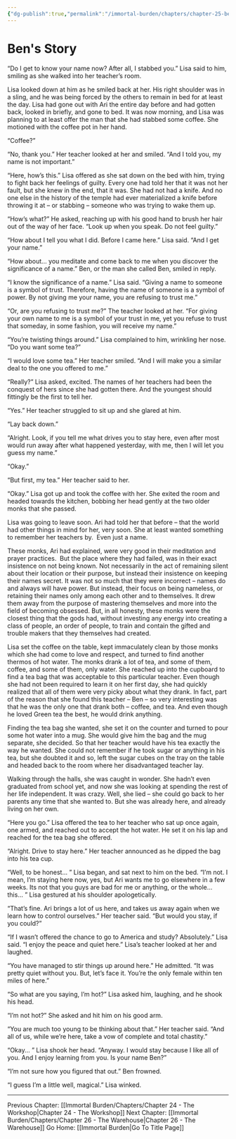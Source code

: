```yaml
---
{"dg-publish":true,"permalink":"/immortal-burden/chapters/chapter-25-ben-s-story/"}
---
```


# Ben's Story
“Do I get to know your name now? After all, I stabbed you.” Lisa said to him, smiling as she walked into her teacher’s room.

Lisa looked down at him as he smiled back at her. His right shoulder was in a sling, and he was being forced by the others to remain in bed for at least the day. Lisa had gone out with Ari the entire day before and had gotten back, looked in briefly, and gone to bed. It was now morning, and Lisa was planning to at least offer the man that she had stabbed some coffee. She motioned with the coffee pot in her hand.

“Coffee?”

“No, thank you.” Her teacher looked at her and smiled. “And I told you, my name is not important.”

“Here, how’s this.” Lisa offered as she sat down on the bed with him, trying to fight back her feelings of guilty. Every one had told her that it was not her fault, but she knew in the end, that it was. She had not had a knife. And no one else in the history of the temple had ever materialized a knife before throwing it at – or stabbing – someone who was trying to wake them up.

“How’s what?” He asked, reaching up with his good hand to brush her hair out of the way of her face. “Look up when you speak. Do not feel guilty.”

“How about I tell you what I did. Before I came here.” Lisa said. “And I get your name.”

“How about... you meditate and come back to me when you discover the significance of a name.” Ben, or the man she called Ben, smiled in reply.

“I know the significance of a name.” Lisa said. “Giving a name to someone is a symbol of trust. Therefore, having the name of someone is a symbol of power. By not giving me your name, you are refusing to trust me.”

“Or, are you refusing to trust me?” The teacher looked at her. “For giving your own name to me is a symbol of your trust in me, yet you refuse to trust that someday, in some fashion, you will receive my name.”

“You’re twisting things around.” Lisa complained to him, wrinkling her nose. “Do you want some tea?”

“I would love some tea.” Her teacher smiled. “And I will make you a similar deal to the one you offered to me.”

“Really?” Lisa asked, excited. The names of her teachers had been the conquest of hers since she had gotten there. And the youngest should fittingly be the first to tell her.

“Yes.” Her teacher struggled to sit up and she glared at him.

“Lay back down.”

“Alright. Look, if you tell me what drives you to stay here, even after most would run away after what happened yesterday, with me, then I will let you guess my name.”

“Okay.”

“But first, my tea.” Her teacher said to her.

“Okay.” Lisa got up and took the coffee with her. She exited the room and headed towards the kitchen, bobbing her head gently at the two older monks that she passed.

Lisa was going to leave soon. Ari had told her that before – that the world had other things in mind for her, very soon. She at least wanted something to remember her teachers by.  Even just a name.

These monks, Ari had explained, were very good in their meditation and prayer practices.  But the place where they had failed, was in their exact insistence on not being known. Not necessarily in the act of remaining silent about their location or their purpose, but instead their insistence on keeping their names secret. It was not so much that they were incorrect – names do and always will have power. But instead, their focus on being nameless, or retaining their names only among each other and to themselves. It drew them away from the purpose of mastering themselves and more into the field of becoming obsessed. But, in all honesty, these monks were the closest thing that the gods had, without investing any energy into creating a class of people, an order of people, to train and contain the gifted and trouble makers that they themselves had created.

Lisa set the coffee on the table, kept immaculately clean by those monks which she had come to love and respect, and turned to find another thermos of hot water. The monks drank a lot of tea, and some of them, coffee, and some of them, only water. She reached up into the cupboard to find a tea bag that was acceptable to this particular teacher. Even though she had not been required to learn it on her first day, she had quickly realized that all of them were very picky about what they drank. In fact, part of the reason that she found this teacher – Ben – so very interesting was that he was the only one that drank both – coffee, and tea. And even though he loved Green tea the best, he would drink anything.

Finding the tea bag she wanted, she set it on the counter and turned to pour some hot water into a mug. She would give him the bag and the mug separate, she decided. So that her teacher would have his tea exactly the way he wanted. She could not remember if he took sugar or anything in his tea, but she doubted it and so, left the sugar cubes on the tray on the table and headed back to the room where her disadvantaged teacher lay.

Walking through the halls, she was caught in wonder. She hadn’t even graduated from school yet, and now she was looking at spending the rest of her life independent. It was crazy. Well, she lied – she could go back to her parents any time that she wanted to. But she was already here, and already living on her own.

“Here you go.” Lisa offered the tea to her teacher who sat up once again, one armed, and reached out to accept the hot water. He set it on his lap and reached for the tea bag she offered.

“Alright. Drive to stay here.” Her teacher announced as he dipped the bag into his tea cup.

“Well, to be honest... ” Lisa began, and sat next to him on the bed. “I’m not. I mean, I’m staying here now, yes, but Ari wants me to go elsewhere in a few weeks. Its not that you guys are bad for me or anything, or the whole... this... ” Lisa gestured at his shoulder apologetically.

“That’s fine. Ari brings a lot of us here, and takes us away again when we learn how to control ourselves.” Her teacher said. “But would you stay, if you could?”

“If I wasn’t offered the chance to go to America and study? Absolutely.” Lisa said. “I enjoy the peace and quiet here.” Lisa’s teacher looked at her and laughed.

“You have managed to stir things up around here.” He admitted. “It was pretty quiet without you. But, let’s face it. You’re the only female within ten miles of here.”

“So what are you saying, I’m hot?” Lisa asked him, laughing, and he shook his head.

“I’m not hot?” She asked and hit him on his good arm.

“You are much too young to be thinking about that.” Her teacher said. “And all of us, while we’re here, take a vow of complete and total chastity.”

“Okay... ” Lisa shook her head. “Anyway. I would stay because I like all of you. And I enjoy learning from you. Is your name Ben?”

“I’m not sure how you figured that out.” Ben frowned.

“I guess I’m a little well, magical.” Lisa winked.

---
Previous Chapter: [[Immortal Burden/Chapters/Chapter 24 - The Workshop\|Chapter 24 - The Workshop]]
Next Chapter: [[Immortal Burden/Chapters/Chapter 26 - The Warehouse\|Chapter 26 - The Warehouse]]
Go Home: [[Immortal Burden\|Go To Title Page]]
  